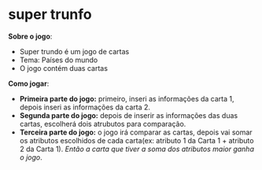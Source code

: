 # super trunfo
 
 **Sobre o jogo**:
 - Super trundo é um jogo de cartas 
 - Tema: Países do mundo
 - O jogo contém duas cartas

 **Como jogar**: 
 - **Primeira parte do jogo:** primeiro, inseri as informações da carta 1, depois inseri as informações da carta 2.
 - **Segunda parte do jogo:** depois de inserir as informações das duas cartas, escolherá dois atrubutos para comparação.
 - **Terceira parte do jogo:** o jogo irá comparar as cartas, depois vai somar os atributos escolhidos de cada carta(ex: atributo 1 da Carta 1 + atributo 2 da Carta 1). _Então a carta que tiver a soma dos atributos maior ganha o jogo_.
 

